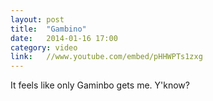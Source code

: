 ```yaml
---
layout: post
title:  "Gambino"
date:   2014-01-16 17:00
category: video
link:   //www.youtube.com/embed/pHHWPTs1zxg
---
```


It feels like only Gaminbo gets me. Y'know?
